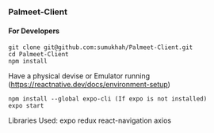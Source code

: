 ### Palmeet-Client

#### For Developers

```
git clone git@github.com:sumukhah/Palmeet-Client.git
cd Palmeet-Client
npm install
```

Have a physical devise or Emulator running
(https://reactnative.dev/docs/environment-setup)

```
npm install --global expo-cli (If expo is not installed)
expo start
```

Libraries Used:
expo
redux
react-navigation
axios
